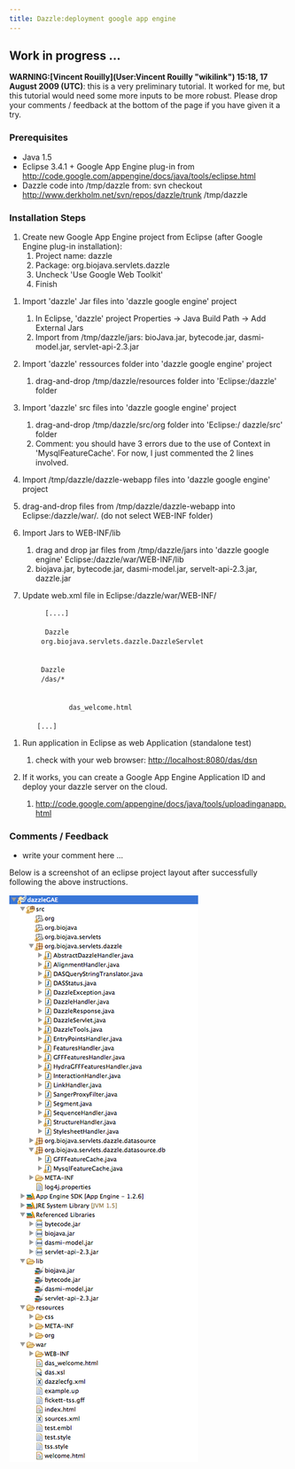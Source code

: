 ```yaml
---
title: Dazzle:deployment google app engine
---
```


Work in progress ...
--------------------

**WARNING:[Vincent Rouilly](User:Vincent Rouilly "wikilink") 15:18, 17
August 2009 (UTC)**: this is a very preliminary tutorial. It worked for
me, but this tutorial would need some more inputs to be more robust.
Please drop your comments / feedback at the bottom of the page if you
have given it a try.

### Prerequisites

-   Java 1.5
-   Eclipse 3.4.1 + Google App Engine plug-in from
    <http://code.google.com/appengine/docs/java/tools/eclipse.html>
-   Dazzle code into /tmp/dazzle from: svn checkout
    <http://www.derkholm.net/svn/repos/dazzle/trunk> /tmp/dazzle

### Installation Steps

1.  Create new Google App Engine project from Eclipse (after Google
    Engine plug-in installation):
    1.  Project name: dazzle
    2.  Package: org.biojava.servlets.dazzle
    3.  Uncheck 'Use Google Web Toolkit'
    4.  Finish

<!-- -->

1.  Import 'dazzle' Jar files into 'dazzle google engine' project
    1.  In Eclipse, 'dazzle' project Properties -\> Java Build Path -\>
        Add External Jars
    2.  Import from /tmp/dazzle/jars: bioJava.jar, bytecode.jar,
        dasmi-model.jar, servlet-api-2.3.jar

2.  Import 'dazzle' ressources folder into 'dazzle google engine'
    project
    1.  drag-and-drop /tmp/dazzle/resources folder into
        'Eclipse:/dazzle' folder

3.  Import 'dazzle' src files into 'dazzle google engine' project
    1.  drag-and-drop /tmp/dazzle/src/org folder into 'Eclipse:/
        dazzle/src' folder
    2.  Comment: you should have 3 errors due to the use of Context in
        'MysqlFeatureCache'. For now, I just commented the 2 lines
        involved.

4.  Import /tmp/dazzle/dazzle-webapp files into 'dazzle google engine'
    project
5.  drag-and-drop files from /tmp/dazzle/dazzle-webapp into
    Eclipse:/dazzle/war/. (do not select WEB-INF folder)
6.  Import Jars to WEB-INF/lib
    1.  drag and drop jar files from /tmp/dazzle/jars into 'dazzle
        google engine' Eclipse:/dazzle/war/WEB-INF/lib
    2.  biojava.jar, bytecode.jar, dasmi-model.jar, servelt-api-2.3.jar,
        dazzle.jar

7.  Update web.xml file in Eclipse:/dazzle/war/WEB-INF/

`         [....]`  
`         `<servlet>  
`         `<servlet-name>`Dazzle`</servlet-name>  
`        `<servlet-class>`org.biojava.servlets.dazzle.DazzleServlet`</servlet-class>  
`        `</servlet>  
`        `<servlet-mapping>  
`        `<servlet-name>`Dazzle`</servlet-name>  
`        `<url-pattern>`/das/*`</url-pattern>  
`        `</servlet-mapping>  
`       `<welcome-file-list>  
`               `<welcome-file>`das_welcome.html`</welcome-file>  
`       `</welcome-file-list>  
`       [...]`

1.  Run application in Eclipse as web Application (standalone test)
    1.  check with your web browser: <http://localhost:8080/das/dsn>

2.  If it works, you can create a Google App Engine Application ID and
    deploy your dazzle server on the cloud.
    1.  <http://code.google.com/appengine/docs/java/tools/uploadinganapp.html>

### Comments / Feedback

-   write your comment here ...

Below is a screenshot of an eclipse project layout after successfully
following the above instructions.

![Caption](eclipseProject.png "Caption")

